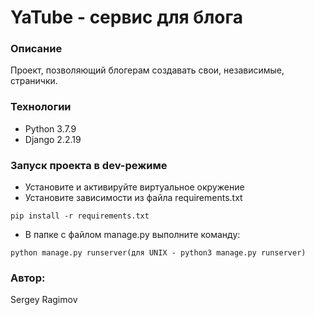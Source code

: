 # YaTube - сервис для блога
### Описание
Проект, позволяющий блогерам создавать свои, независимые, странички.

### Технологии
* Python 3.7.9
* Django 2.2.19
### Запуск проекта в dev-режиме
* Установите и активируйте виртуальное окружение
* Установите зависимости из файла requirements.txt
```
pip install -r requirements.txt
``` 
* В папке с файлом manage.py выполните команду:
```
python manage.py runserver(для UNIX - python3 manage.py runserver)
```
### Автор:
Sergey Ragimov
